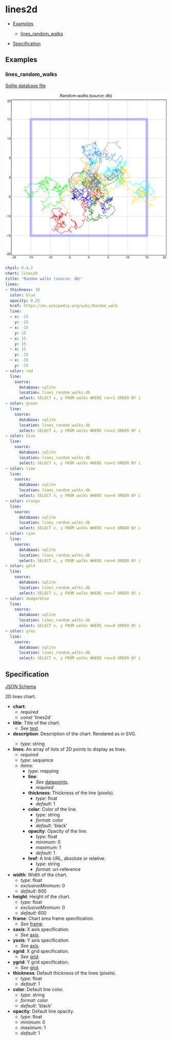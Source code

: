 # lines2d

- [Examples](#examples)
  - [lines_random_walks](#lines_random_walks)

- [Specification](#specification)

## Examples

### lines_random_walks

[Sqlite database file](lines_random_walks.db)

![lines_random_walks SVG](lines_random_walks.svg)

```yaml
chysl: 0.4.2
chart: lines2d
title: 'Random walks (source: db)'
lines:
- thickness: 10
  color: blue
  opacity: 0.25
  href: https://en.wikipedia.org/wiki/Random_walk
  line:
  - x: -15
    y: -15
  - x: -15
    y: 15
  - x: 15
    y: 15
  - x: 15
    y: -15
  - x: -15
    y: -15
- color: red
  line:
    source:
      database: sqlite
      location: lines_random_walks.db
      select: SELECT x, y FROM walks WHERE run=1 ORDER BY i
- color: green
  line:
    source:
      database: sqlite
      location: lines_random_walks.db
      select: SELECT x, y FROM walks WHERE run=2 ORDER BY i
- color: blue
  line:
    source:
      database: sqlite
      location: lines_random_walks.db
      select: SELECT x, y FROM walks WHERE run=3 ORDER BY i
- color: lime
  line:
    source:
      database: sqlite
      location: lines_random_walks.db
      select: SELECT x, y FROM walks WHERE run=4 ORDER BY i
- color: orange
  line:
    source:
      database: sqlite
      location: lines_random_walks.db
      select: SELECT x, y FROM walks WHERE run=5 ORDER BY i
- color: cyan
  line:
    source:
      database: sqlite
      location: lines_random_walks.db
      select: SELECT x, y FROM walks WHERE run=6 ORDER BY i
- color: gold
  line:
    source:
      database: sqlite
      location: lines_random_walks.db
      select: SELECT x, y FROM walks WHERE run=7 ORDER BY i
- color: dodgerblue
  line:
    source:
      database: sqlite
      location: lines_random_walks.db
      select: SELECT x, y FROM walks WHERE run=8 ORDER BY i
- color: gray
  line:
    source:
      database: sqlite
      location: lines_random_walks.db
      select: SELECT x, y FROM walks WHERE run=9 ORDER BY i
```
## Specification

[JSON Schema](lines2d.md)

2D lines chart.

- **chart**:
  - *required*
  - *const* 'lines2d'
- **title**: Title of the chart.
  - *See* [text](schema_defs.md#text).
- **description**: Description of the chart. Rendered as <desc> in SVG.
  - *type*: string
- **lines**: An array of lists of 2D points to display as lines.
  - *required*
  - *type*: sequence
  - *items*:
    - *type*: mapping
    - **line**:
      - *See* [datapoints](schema_defs.md#datapoints).
      - *required*
    - **thickness**: Thickness of the line (pixels).
      - *type*: float
      - *default*: 1
    - **color**: Color of the line.
      - *type*: string
      - *format*: color
      - *default*: 'black'
    - **opacity**: Opacity of the line.
      - *type*: float
      - *minimum*: 0
      - *maximum*: 1
      - *default*: 1
    - **href**: A link URL, absolute or relative.
      - *type*: string
      - *format*: uri-reference
- **width**: Width of the chart.
  - *type*: float
  - *exclusiveMinimum*: 0
  - *default*: 600
- **height**: Height of the chart.
  - *type*: float
  - *exclusiveMinimum*: 0
  - *default*: 600
- **frame**: Chart area frame specification.
  - *See* [frame](schema_defs.md#frame).
- **xaxis**: X axis specification.
  - *See* [axis](schema_defs.md#axis).
- **yaxis**: Y axis specification.
  - *See* [axis](schema_defs.md#axis).
- **xgrid**: X grid specification.
  - *See* [grid](schema_defs.md#grid).
- **ygrid**: Y grid specification.
  - *See* [grid](schema_defs.md#grid).
- **thickness**: Default thickness of the lines (pixels).
  - *type*: float
  - *default*: 1
- **color**: Default line color.
  - *type*: string
  - *format*: color
  - *default*: 'black'
- **opacity**: Default line opacity.
  - *type*: float
  - *minimum*: 0
  - *maximum*: 1
  - *default*: 1


